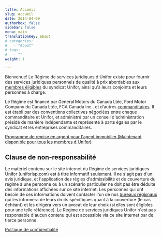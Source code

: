 ```yaml
---
title: Accueil
slug: accueil
date: 2014-04-09
authorbox: false
sidebar: false
menu: main
translationKey: about
# categories:
#   - "About"
# tags:
#   - ""
weight: 1

---
```


Bienvenue! Le Régime de services juridiques d'Unifor existe pour fournir des services juridiques personnels de qualité à prix abordables aux [membres éligibles](/post/faq/#4) du syndicat Unifor, ainsi qu'à leurs conjoints et leurs personnes à charge.

Le Régime est financé par General Motors du Canada Ltée, Ford Motor Company du Canada Ltée, FCA Canada Inc., et d'autres [commanditaires](/post/about/#). Il est établi par des conventions collectives négociées entre chaque commanditaire et Unifor, et administré par un conseil d'administration présidé de manière indépendante et représenté à parts égales par le syndicat et les entreprises commanditaires.

[Programme de remise en argent pour l'agent immobilier (Maintenant disponible pour tous les membres d'Unifor)](https://all-purposerealty.com/unifor-fr/)

## Clause de non-responsabilité    
Le matériel contenu sur le site internet du Régime de services juridiques Unifor (uniforlsp.com) est à titre informatif seulement. Il ne s'agit pas d'un avis juridique, et l'application des règles d'admissibilité et de couverture du régime à une personne ou à un scénario particulier ne doit pas être déduite des informations affichées sur ce site internet. Les personnes qui ont besoin de ces informations doivent contacter l'un de nos [bureaux régionaux](/post/about/#staff-offices) qui les informera de leurs droits spécifiques quant à la couverture (le cas échéant) et les dirigera vers un avocat de leur choix (si elles sont éligibles pour une telle référence). Le Régime de services juridiques Unifor n'est pas responsable d'aucun contenu qui est accessible via ce site internet par de tierce personne.

[Politique de confidentialité](/static/pdf/2020_Politique.pdf)

<!--## Customer service accessibility policy
[Download here](/pdf/Customer%20Service%20Accessibility%20Policy-en.pdf).-->
